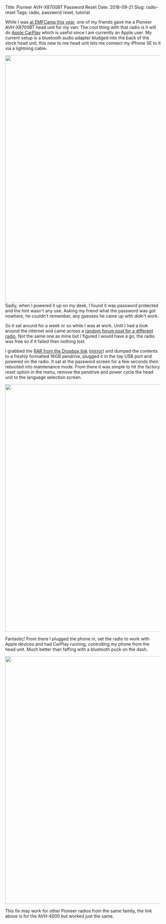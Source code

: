 Title: Pioneer AVH-X8700BT Password Reset
Date: 2018-09-21
Slug: radio-reset
Tags: radio, password reset, tutorial

While I was [at EMFCamp this year](/2018/08/30/manchester-emfcamp/), one of my friends gave me a Pioneer AVH-X8700BT head unit for my van. The cool thing with that radio is it will do [Apple CarPlay](https://www.apple.com/ios/carplay/) which is useful since I am currently an Apple user. My current setup is a bluetooth audio adapter kludged into the back of the stock head unit, this new to me head unit lets me connect my iPhone SE to it via a lightning cable.

<img src="/media/images/2018-09-21 pass.jpg" width="800px" class="align-center" />
Sadly, when I powered it up on my desk, I found it was password protected and the hint wasn't any use. Asking my friend what the password was got nowhere, he couldn't remember, any guesses he came up with didn't work.

So it sat around for a week or so while I was at work. Until I had a look around the internet and came across a [random forum post for a different radio](http://avic411.com/index.php?/topic/83492-password-avh-reset/). Not the same one as mine but I figured I would have a go, the radio was free so if it failed then nothing lost.

I grabbed the [RAR from the Dropbox link](https://www.dropbox.com/s/0xp6roa4xnq0zr2/PioneerAVH4000FactoryService.rar?dl=0) ([mirror](/media/misc/PioneerAVH4000FactoryService.rar)) and dumped the contents to a freshly formatted 16GB pendrive, plugged it in the top USB port and powered on the radio. It sat at the password screen for a few seconds then rebooted into maintenance mode. From there it was simple to hit the factory reset option in the menu, remove the pendrive and power cycle the head unit to the language selection screen.

<img src="/media/images/2018-09-21 cleared.jpg" width="800px" class="align-center" />

Fantastic! From there I plugged the phone in, set the radio to work with Apple devices and had CarPlay running, controlling my phone from the head unit. Much better than faffing with a bluetooth puck on the dash.

<img src="/media/images/2018-09-21 result.jpg" width="800px" class="align-center" />

This fix may work for other Pioneer radios from the same family, the link above is for the AVH-4000 but worked just the same.

